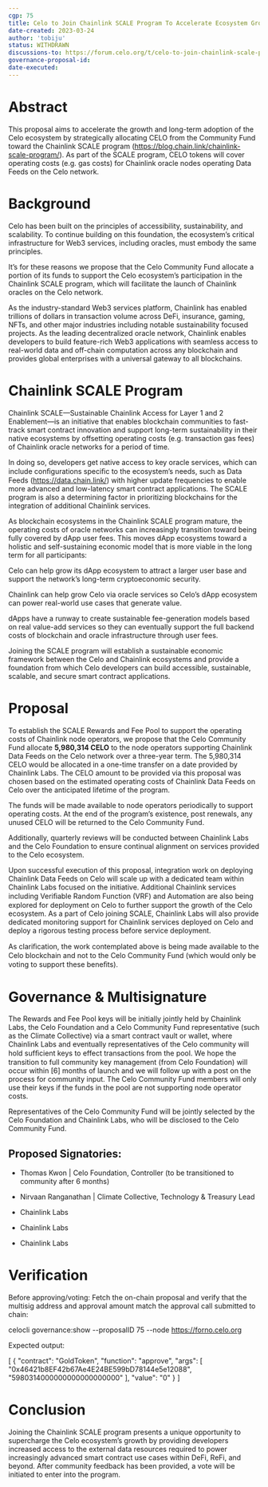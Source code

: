 ```yaml
---
cgp: 75
title: Celo to Join Chainlink SCALE Program To Accelerate Ecosystem Growth
date-created: 2023-03-24
author: 'tobiju'
status: WITHDRAWN
discussions-to: https://forum.celo.org/t/celo-to-join-chainlink-scale-program-to-accelerate-ecosystem-growth/5360
governance-proposal-id:
date-executed:
---
```


# Abstract

This proposal aims to accelerate the growth and long-term adoption of the Celo ecosystem by strategically allocating CELO from the Community Fund toward the Chainlink SCALE program (https://blog.chain.link/chainlink-scale-program/). As part of the SCALE program, CELO tokens will cover operating costs (e.g. gas costs) for Chainlink oracle nodes operating Data Feeds on the Celo network.

# Background

Celo has been built on the principles of accessibility, sustainability, and scalability. To continue building on this foundation, the ecosystem’s critical infrastructure for Web3 services, including oracles, must embody the same principles.

It’s for these reasons we propose that the Celo Community Fund allocate a portion of its funds to support the Celo ecosystem’s participation in the Chainlink SCALE program, which will facilitate the launch of Chainlink oracles on the Celo network.

As the industry-standard Web3 services platform, Chainlink has enabled trillions of dollars in transaction volume across DeFi, insurance, gaming, NFTs, and other major industries including notable sustainability focused projects. As the leading decentralized oracle network, Chainlink enables developers to build feature-rich Web3 applications with seamless access to real-world data and off-chain computation across any blockchain and provides global enterprises with a universal gateway to all blockchains.

# Chainlink SCALE Program

Chainlink SCALE—Sustainable Chainlink Access for Layer 1 and 2 Enablement—is an initiative that enables blockchain communities to fast-track smart contract innovation and support long-term sustainability in their native ecosystems by offsetting operating costs (e.g. transaction gas fees) of Chainlink oracle networks for a period of time.

In doing so, developers get native access to key oracle services, which can include conﬁgurations speciﬁc to the ecosystem’s needs, such as Data Feeds (https://data.chain.link/) with higher update frequencies to enable more advanced and low-latency smart contract applications. The SCALE program is also a determining factor in prioritizing blockchains for the integration of additional Chainlink services.

As blockchain ecosystems in the Chainlink SCALE program mature, the operating costs of oracle networks can increasingly transition toward being fully covered by dApp user fees. This moves dApp ecosystems toward a holistic and self-sustaining economic model that is more viable in the long term for all participants:

Celo can help grow its dApp ecosystem to attract a larger user base and support the network’s long-term cryptoeconomic security.

Chainlink can help grow Celo via oracle services so Celo’s dApp ecosystem can power real-world use cases that generate value.

dApps have a runway to create sustainable fee-generation models based on real value-add services so they can eventually support the full backend costs of blockchain and oracle infrastructure through user fees.

Joining the SCALE program will establish a sustainable economic framework between the Celo and Chainlink ecosystems and provide a foundation from which Celo developers can build accessible, sustainable, scalable, and secure smart contract applications.

# Proposal

To establish the SCALE Rewards and Fee Pool to support the operating costs of Chainlink node operators, we propose that the Celo Community Fund allocate **5,980,314 CELO** to the node operators supporting Chainlink Data Feeds on the Celo network over a three-year term. The 5,980,314 CELO would be allocated in a one-time transfer on a date provided by Chainlink Labs. The CELO amount to be provided via this proposal was chosen based on the estimated operating costs of Chainlink Data Feeds on Celo over the anticipated lifetime of the program.

The funds will be made available to node operators periodically to support operating costs. At the end of the program’s existence, post renewals, any unused CELO will be returned to the Celo Community Fund.

Additionally, quarterly reviews will be conducted between Chainlink Labs and the Celo Foundation to ensure continual alignment on services provided to the Celo ecosystem.

Upon successful execution of this proposal, integration work on deploying Chainlink Data Feeds on Celo will scale up with a dedicated team within Chainlink Labs focused on the initiative. Additional Chainlink services including Veriﬁable Random Function (VRF) and Automation are also being explored for deployment on Celo to further support the growth of the Celo ecosystem. As a part of Celo joining SCALE, Chainlink Labs will also provide dedicated monitoring support for Chainlink services deployed on Celo and deploy a rigorous testing process before service deployment.

As clariﬁcation, the work contemplated above is being made available to the Celo blockchain and not to the Celo Community Fund (which would only be voting to support these beneﬁts).

# Governance & Multisignature

The Rewards and Fee Pool keys will be initially jointly held by Chainlink Labs, the Celo Foundation and a Celo Community Fund representative (such as the Climate Collective) via a smart contract vault or wallet, where Chainlink Labs and eventually representatives of the Celo community will hold sufﬁcient keys to effect transactions from the pool. We hope the transition to full community key management (from Celo Foundation) will occur within [6] months of launch and we will follow up with a post on the process for community input. The Celo Community Fund members will only use their keys if the funds in the pool are not supporting node operator costs.

Representatives of the Celo Community Fund will be jointly selected by the Celo Foundation and Chainlink Labs, who will be disclosed to the Celo Community Fund.

## Proposed Signatories:

- Thomas Kwon | Celo Foundation, Controller (to be transitioned to community after 6 months)

- Nirvaan Ranganathan | Climate Collective, Technology & Treasury Lead

- Chainlink Labs 

- Chainlink Labs 

- Chainlink Labs


# Verification

Before approving/voting: Fetch the on-chain proposal and verify that the multisig address and approval amount match the approval call submitted to chain:

celocli governance:show --proposalID 75 --node https://forno.celo.org

Expected output:

[
  {
    "contract": "GoldToken",
    "function": "approve",
    "args": [
      "0x46421b8EF42b67Ae4E24BE599bD78144e5e12088",
      "5980314000000000000000000"
    ],
    "value": "0"
  }
]


# Conclusion

Joining the Chainlink SCALE program presents a unique opportunity to supercharge the Celo ecosystem’s growth by providing developers increased access to the external data resources required to power increasingly advanced smart contract use cases within DeFi, ReFi, and beyond. After community feedback has been provided, a vote will be initiated to enter into the program.
